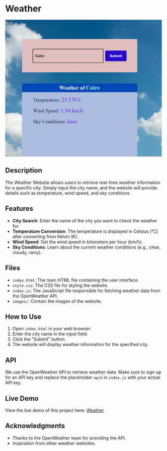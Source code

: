 # Weather

![Weather of Cairo](https://github.com/YassenAli/Weather/blob/main/weatherOfCairo.png)

## Description
The Weather Website allows users to retrieve real-time weather information for a specific city. Simply input the city name, and the website will provide details such as temperature, wind speed, and sky conditions.

## Features
- **City Search**: Enter the name of the city you want to check the weather for.
- **Temperature Conversion**: The temperature is displayed in Celsius (°C) after converting from Kelvin (K).
- **Wind Speed**: Get the wind speed in kilometers per hour (km/h).
- **Sky Conditions**: Learn about the current weather conditions (e.g., clear, cloudy, rainy).

## Files
- `index.html`: The main HTML file containing the user interface.
- `style.css`: The CSS file for styling the website.
- `index.js`: The JavaScript file responsible for fetching weather data from the OpenWeather API.
- `images/`: Contain the images of the website.

## How to Use
1. Open `index.html` in your web browser.
2. Enter the city name in the input field.
3. Click the "Submit" button.
4. The website will display weather information for the specified city.

## API
We use the OpenWeather API to retrieve weather data. Make sure to sign up for an API key and replace the placeholder `apik` in `index.js` with your actual API key.

## Live Demo
View the live demo of this project here: [Weather](https://yassenali.github.io/Homepage-of-Netflix/)

## Acknowledgments
- Thanks to the OpenWeather team for providing the API.
- Inspiration from other weather websites.
